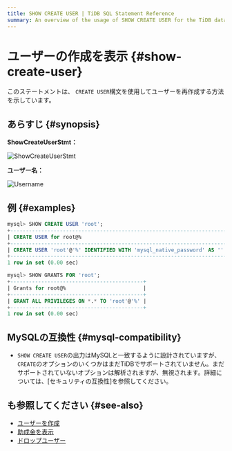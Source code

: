```yaml
---
title: SHOW CREATE USER | TiDB SQL Statement Reference
summary: An overview of the usage of SHOW CREATE USER for the TiDB database.
---
```


# ユーザーの作成を表示 {#show-create-user}

このステートメントは、 `CREATE USER`構文を使用してユーザーを再作成する方法を示しています。

## あらすじ {#synopsis}

**ShowCreateUserStmt：**

![ShowCreateUserStmt](https://docs-download.pingcap.com/media/images/docs/sqlgram/ShowCreateUserStmt.png)

**ユーザー名：**

![Username](https://docs-download.pingcap.com/media/images/docs/sqlgram/Username.png)

## 例 {#examples}

```sql
mysql> SHOW CREATE USER 'root';
+--------------------------------------------------------------------------------------------------------------------------+
| CREATE USER for root@%                                                                                                   |
+--------------------------------------------------------------------------------------------------------------------------+
| CREATE USER 'root'@'%' IDENTIFIED WITH 'mysql_native_password' AS '' REQUIRE NONE PASSWORD EXPIRE DEFAULT ACCOUNT UNLOCK |
+--------------------------------------------------------------------------------------------------------------------------+
1 row in set (0.00 sec)

mysql> SHOW GRANTS FOR 'root';
+-------------------------------------------+
| Grants for root@%                         |
+-------------------------------------------+
| GRANT ALL PRIVILEGES ON *.* TO 'root'@'%' |
+-------------------------------------------+
1 row in set (0.00 sec)
```

## MySQLの互換性 {#mysql-compatibility}

-   `SHOW CREATE USER`の出力はMySQLと一致するように設計されていますが、 `CREATE`のオプションのいくつかはまだTiDBでサポートされていません。まだサポートされていないオプションは解析されますが、無視されます。詳細については、[セキュリティの互換性]を参照してください。

## も参照してください {#see-also}

-   [ユーザーを作成](/sql-statements/sql-statement-create-user.md)
-   [助成金を表示](/sql-statements/sql-statement-show-grants.md)
-   [ドロップユーザー](/sql-statements/sql-statement-drop-user.md)
